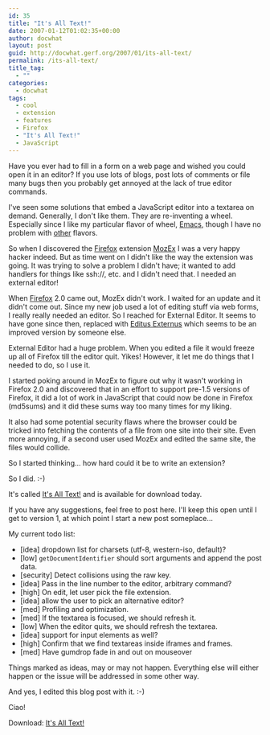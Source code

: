 ```yaml
---
id: 35
title: "It's All Text!"
date: 2007-01-12T01:02:35+00:00
author: docwhat
layout: post
guid: http://docwhat.gerf.org/2007/01/its-all-text/
permalink: /its-all-text/
title_tag:
  - ""
categories:
  - docwhat
tags:
  - cool
  - extension
  - features
  - Firefox
  - "It's All Text!"
  - JavaScript
---
```

Have you ever had to fill in a form on a web page and wished you could open it in an editor? If you use lots of blogs, post lots of comments or file many bugs then you probably get annoyed at the lack of true editor commands.

I've seen some solutions that embed a JavaScript editor into a textarea on demand. Generally, I don't like them. They are re-inventing a wheel. Especially since I like my particular flavor of wheel, [Emacs](http://emacswiki.org/), though I have no problem with [other](http://vim.org/) flavors.

So when I discovered the [Firefox](http://mozilla.com/) extension [MozEx](http://mozex.mozdev.org/) I was a very happy hacker indeed. But as time went on I didn't like the way the extension was going. It was trying to solve a problem I didn't have; it wanted to add handlers for things like ssh://, etc. and I didn't need that. I needed an external editor!

<!--more-->

When [Firefox](http://mozilla.com/) 2.0 came out, MozEx didn't work. I waited for an update and it didn't come out. Since my new job used a lot of editing stuff via web forms, I really really needed an editor. So I reached for External Editor. It seems to have gone since then, replaced with [Editus Externus](http://addons.mozilla.org/firefox/1195/) which seems to be an improved version by someone else.

External Editor had a huge problem. When you edited a file it would freeze up all of Firefox till the editor quit. Yikes! However, it let me do things that I needed to do, so I use it.

I started poking around in MozEx to figure out why it wasn't working in Firefox 2.0 and discovered that in an effort to support pre-1.5 versions of Firefox, it did a lot of work in JavaScript that could now be done in Firefox (md5sums) and it did these sums way too many times for my liking.

It also had some potential security flaws where the browser could be tricked into fetching the contents of a file from one site into their site. Even more annoying, if a second user used MozEx and edited the same site, the files would collide.

So I started thinking... how hard could it be to write an extension?

So I did. :-)

It's called [It's All Text!](http://addons.mozilla.org/firefox/4125) and is available for download today.

If you have any suggestions, feel free to post here. I'll keep this open until I get to version 1, at which point I start a new post someplace...

My current todo list:

-   [idea] dropdown list for charsets (utf-8, western-iso, default)?
-   [low] `getDocumentIdentifier` should sort arguments and append the post data.
-   [security] Detect collisions using the raw key.
-   [idea] Pass in the line number to the editor, arbitrary command?
-   [high] On edit, let user pick the file extension.
-   [idea] allow the user to pick an alternative editor?
-   [med] Profiling and optimization.
-   [med] If the textarea is focused, we should refresh it.
-   [low] When the editor quits, we should refresh the textarea.
-   [idea] support for input elements as well?
-   [high] Confirm that we find textareas inside iframes and frames.
-   [med] Have gumdrop fade in and out on mouseover

Things marked as ideas, may or may not happen. Everything else will either happen or the issue will be addressed in some other way.

And yes, I edited this blog post with it. :-)

Ciao!

Download: [It's All Text!](http://addons.mozilla.org/firefox/4125)
